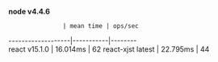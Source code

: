 __node v4.4.6__

                   | mean time | ops/sec
-------------------|-----------|--------           
react      v15.1.0 | 16.014ms  | 62
react-xjst latest  | 22.795ms  | 44
